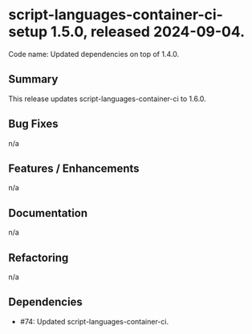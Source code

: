# script-languages-container-ci-setup 1.5.0, released 2024-09-04.

Code name: Updated dependencies on top of 1.4.0.

## Summary

This release updates script-languages-container-ci to 1.6.0.

## Bug Fixes

n/a 

## Features / Enhancements

n/a

## Documentation

n/a

## Refactoring

n/a

## Dependencies

- #74: Updated script-languages-container-ci.
